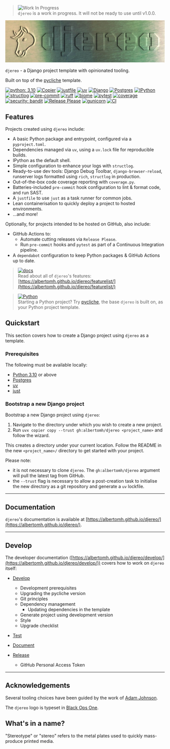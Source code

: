<!-- markdownlint-disable MD041 first-line-heading/first-line-h1 -->

> ![Work In Progress](https://img.shields.io/badge/🚧-WIP-e0ca23)  
> `djereo` is a work in progress. It will not be ready to use until v1.0.0.

<!-- markdownlint-disable MD033 no-inline-html -->
<p align="center">
  <!-- markdownlint-disable MD013 line-length -->
  <img src="docs/media/djereo_wordmark-logo.webp" alt="djereo logo - a printing plate embossed with a pony (the Django mascot) and the word 'djereo'"/>
  <!-- markdownlint-enable MD013 line-length -->
</p>

`djereo` - a Django project template with opinionated tooling.

Built on top of the [pycliche](https://github.com/albertomh/pycliche) template.

[![python: 3.10](https://img.shields.io/badge/>=3.10-4584b6?logo=python&logoColor=ffde57)](https://docs.python.org/3.10/whatsnew/3.10.html)
[![Copier](https://img.shields.io/endpoint?url=https://raw.githubusercontent.com/albertomh/djereo/main/docs/media/copier-badge.json)](https://github.com/copier-org/copier)
[![justfile](https://img.shields.io/badge/🤖_justfile-EFF1F3)](https://github.com/casey/just)
[![uv](https://img.shields.io/endpoint?url=https://raw.githubusercontent.com/astral-sh/uv/main/assets/badge/v0.json&labelColor=261230&color=de60e9)](https://github.com/astral-sh/uv)
[![Django](https://img.shields.io/badge/Django-092E20?logo=django&logoColor=ffffff)](https://docs.djangoproject.com/en/stable/)
[![Postgres](https://img.shields.io/badge/Postgres-346791?logo=postgresql&logoColor=ffffff)](https://www.postgresql.org/docs/)
[![IPython](https://img.shields.io/badge/IP[y]:-3465a4)](https://ipython.readthedocs.io/en/stable/)
[![structlog](https://img.shields.io/badge/🪵_structlog-b9a198)](https://github.com/hynek/structlog)
[![pre-commit](https://img.shields.io/badge/pre--commit-FAB040?logo=pre-commit&logoColor=1f2d23)](https://github.com/pre-commit/pre-commit)
[![ruff](https://img.shields.io/endpoint?url=https://raw.githubusercontent.com/astral-sh/ruff/main/assets/badge/v2.json&labelColor=261230&color=d8ff64)](https://github.com/astral-sh/ruff)
[![biome](https://img.shields.io/badge/Biome-FFFFFF?logo=biome&logoColor=60A5FA)](https://github.com/biomejs/biome)
[![pytest](https://img.shields.io/badge/pytest-0A9EDC?logo=pytest&logoColor=white)](https://github.com/pytest-dev/pytest)
[![coverage](https://img.shields.io/badge/😴_coverage-59aabd)](https://coverage.readthedocs.io/)
[![security: bandit](https://img.shields.io/badge/security-bandit-yellow.svg)](https://github.com/PyCQA/bandit)
[![Release Please](https://img.shields.io/badge/📦_Release_Please-6C97BB)](https://github.com/googleapis/release-please)
[![gunicorn](https://img.shields.io/badge/gunicorn-f7f8f2?logo=gunicorn&logoColor=499848)](https://docs.gunicorn.org/en/latest/index.html)
[![CI](https://github.com/albertomh/djereo/actions/workflows/ci.yaml/badge.svg)](https://github.com/albertomh/djereo/actions/workflows/ci.yaml)

## Features

Projects created using `djereo` include:

- A basic Python package and entrypoint, configured via a `pyproject.toml`.
- Dependencies managed via `uv`, using a `uv.lock` file for reproducible builds.
- IPython as the default shell.
- Simple configuration to enhance your logs with `structlog`.
- Ready-to-use dev tools: Django Debug Toolbar, `django-browser-reload`, runserver logs
  formatted using `rich`, `structlog` in production.
- Out-of-the-box code coverage reporting with `coverage.py`.
- Batteries-included `pre-commit` hook configuration to lint & format code, and run SAST.
- A `justfile` to use `just` as a task runner for common jobs.
- Lean containerisation to quickly deploy a project to hosted environments.
- ...and more!

Optionally, for projects intended to be hosted on GitHub, also include:

- GitHub Actions to:
  - Automate cutting releases via `Release Please`.
  - Run `pre-commit` hooks and `pytest` as part of a Continuous Integration pipeline.
- A `dependabot` configuration to keep Python packages & GitHub Actions up to date.

> [![docs](https://img.shields.io/badge/📖_Docs-FFFFFF)](https://albertomh.github.io/djereo/)  
> Read about all of `djereo`'s features: [https://albertomh.github.io/djereo/featurelist/](https://albertomh.github.io/djereo/featurelist/)

<!-- break up blockquotes to avoid triggering markdownlint's MD028/no-blanks-blockquote -->

> [![Python](https://img.shields.io/badge/Python-4584b6?logo=python&logoColor=ffde57)](https://github.com/albertomh/pycliche)  
> Starting a Python project? Try [pycliche](https://github.com/albertomh/pycliche), the base
> `djereo` is built on, as your Python project template.

## Quickstart

This section covers how to create a Django project using `djereo` as a template.

### Prerequisites

The following must be available locally:

- [Python 3.10](https://docs.python.org/3.10/) or above
- [Postgres](https://www.postgresql.org/download/)
- [uv](https://docs.astral.sh/uv/)
- [just](https://github.com/casey/just)

### Bootstrap a new Django project

Bootstrap a new Django project using `djereo`:

1. Navigate to the directory under which you wish to create a new project.
1. Run `uvx copier copy --trust gh:albertomh/djereo <project_name>` and follow the wizard.

This creates a directory under your current location. Follow the README in the new
`<project_name>/` directory to get started with your project.

Please note:

- it is not necessary to clone `djereo`. The `gh:albertomh/djereo` argument will pull
  the latest tag from GitHub.
- the `--trust` flag is necessary to allow a post-creation task to initialise the new directory
  as a git repository and generate a `uv` lockfile.

---

## Documentation

`djereo`'s documentation is available at [https://albertomh.github.io/djereo/](https://albertomh.github.io/djereo/).

---

## Develop

The developer documentation ([https://albertomh.github.io/djereo/develop/](https://albertomh.github.io/djereo/develop/))
covers how to work on `djereo` itself:

- [Develop](https://albertomh.github.io/djereo/develop/#develop)
  - Development prerequisites
  - Upgrading the pycliche version
  - Git principles
  - Dependency management
    - Updating dependencies in the template
  - Generate project using development version
  - Style
  - Upgrade checklist

- [Test](https://albertomh.github.io/djereo/develop/#test)

- [Document](https://albertomh.github.io/djereo/develop/#document)

- [Release](https://albertomh.github.io/djereo/develop/#release)
  - GitHub Personal Access Token

---

## Acknowledgements

Several tooling choices have been guided by the work of [Adam Johnson](https://adamj.eu/tech/).

The `djereo` logo is typeset in [Black Ops One](https://fonts.google.com/specimen/Black+Ops+One).

## What's in a name?

"Stereotype" or "stereo" refers to the metal plates used to quickly mass-produce printed media.
